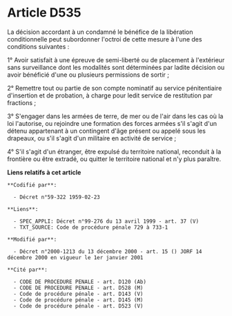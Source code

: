 # Article D535

La décision accordant à un condamné le bénéfice de la libération conditionnelle peut subordonner l'octroi de cette mesure à
l'une des conditions suivantes :

1° Avoir satisfait à une épreuve de semi-liberté ou de placement à l'extérieur sans surveillance dont les modalités sont
déterminées par ladite décision ou avoir bénéficié d'une ou plusieurs permissions de sortir ;

2° Remettre tout ou partie de son compte nominatif au service pénitentiaire d'insertion et de probation, à charge pour ledit
service de restitution par fractions ;

3° S'engager dans les armées de terre, de mer ou de l'air dans les cas où la loi l'autorise, ou rejoindre une formation des
forces armées s'il s'agit d'un détenu appartenant à un contingent d'âge présent ou appelé sous les drapeaux, ou s'il s'agit
d'un militaire en activité de service ;

4° S'il s'agit d'un étranger, être expulsé du territoire national, reconduit à la frontière ou être extradé, ou quitter le
territoire national et n'y plus paraître.

**Liens relatifs à cet article**

	**Codifié par**:

	  - Décret n°59-322 1959-02-23

	**Liens**:

	  - SPEC_APPLI: Décret n°99-276 du 13 avril 1999 - art. 37 (V)
	  - TXT_SOURCE: Code de procédure pénale 729 à 733-1

	**Modifié par**:

	  - Décret n°2000-1213 du 13 décembre 2000 - art. 15 () JORF 14 décembre 2000 en vigueur le 1er janvier 2001

	**Cité par**:

	  - CODE DE PROCEDURE PENALE - art. D120 (Ab)
	  - CODE DE PROCEDURE PENALE - art. D528 (M)
	  - Code de procédure pénale - art. D143 (V)
	  - Code de procédure pénale - art. D145 (M)
	  - Code de procédure pénale - art. D523 (V)
